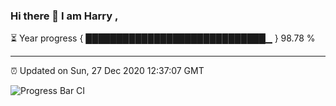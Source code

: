 ### Hi there 👋 I am Harry , 

⏳ Year progress { █████████████████████████████▁ } 98.78 %

---

⏰ Updated on Sun, 27 Dec 2020 12:37:07 GMT

![Progress Bar CI](https://github.com/duykhang68/duykhang68/workflows/Progress%20Bar%20CI/badge.svg)
